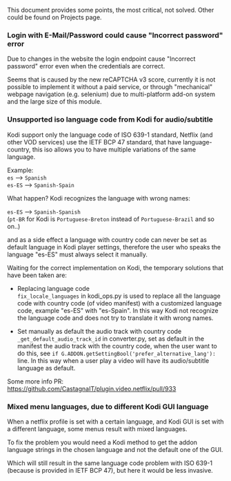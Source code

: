 This document provides some points, the most critical, not solved. Other could be found on Projects page.

### Login with E-Mail/Password could cause "Incorrect password" error

Due to changes in the website the login endpoint cause "Incorrect password" error even when the credentials are correct.

Seems that is caused by the new reCAPTCHA v3 score, currently it is not possible to implement it without a paid service,
or through "mechanical" webpage navigation (e.g. selenium) due to multi-platform add-on system and the large size of this module.

### Unsupported iso language code from Kodi for audio/subtitle

Kodi support only the language code of ISO 639-1 standard,
Netflix (and other VOD services) use the IETF BCP 47 standard, that have language-country,
this iso allows you to have multiple variations of the same language.

Example:<br/>
`es` --> `Spanish`<br/>
`es-ES` --> `Spanish-Spain`

What happen? Kodi recognizes the language with wrong names:

`es-ES` --> `Spanish-Spanish`<br/>
(`pt-BR` for Kodi is `Portuguese-Breton` instead of `Portuguese-Brazil` and so on..)

and as a side effect a language with country code can never be set as default language in Kodi player settings,
therefore the user who speaks the language "es-ES" must always select it manually.

Waiting for the correct implementation on Kodi, the temporary solutions that have been taken are:

- Replacing language code<br/>
`fix_locale_languages` in kodi_ops.py is used to replace all the language code with country code (of video manifest) with a customized language code, example "es-ES" with "es-Spain". In this way Kodi not recognize the language code and does not try to translate it with wrong names.

- Set manually as default the audio track with country code<br/>
`_get_default_audio_track_id` in converter.py, set as default in the manifest the audio track with the country code, when the user want to do this, see `if G.ADDON.getSettingBool('prefer_alternative_lang'):` line. In this way when a user play a video will have its audio/subtitle language as default.

Some more info PR: https://github.com/CastagnaIT/plugin.video.netflix/pull/933

### Mixed menu languages, due to different Kodi GUI language

When a netflix profile is set with a certain language, and Kodi GUI is set with a different language, some menus result with mixed languages.

To fix the problem you would need a Kodi method to get the addon language strings in the chosen language and not the default one of the GUI.

Which will still result in the same language code problem with ISO 639-1 (because is provided in IETF BCP 47),
but here it would be less invasive.
